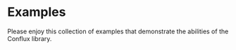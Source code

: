 # Examples

Please enjoy this collection of examples that demonstrate the abilities of the Conflux library.
